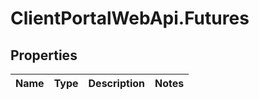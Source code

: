 # ClientPortalWebApi.Futures

## Properties
Name | Type | Description | Notes
------------ | ------------- | ------------- | -------------


